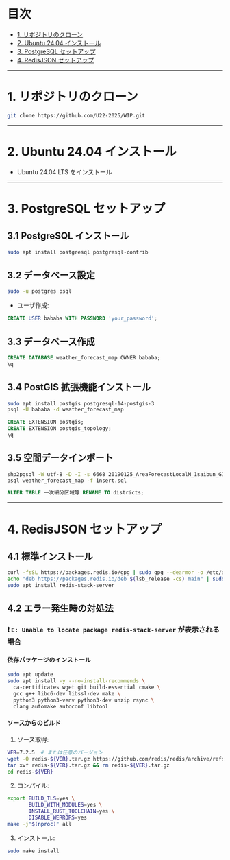# 目次
- [1. リポジトリのクローン](#1-リポジトリのクローン)
- [2. Ubuntu 24.04 インストール](#2-ubuntu-2404-インストール)
- [3. PostgreSQL セットアップ](#3-postgresql-セットアップ)
- [4. RedisJSON セットアップ](#4-redisjson-セットアップ)

---

# 1. リポジトリのクローン
```bash
git clone https://github.com/U22-2025/WIP.git
```

---

# 2. Ubuntu 24.04 インストール
- Ubuntu 24.04 LTS をインストール

---

# 3. PostgreSQL セットアップ
## 3.1 PostgreSQL インストール
```bash
sudo apt install postgresql postgresql-contrib
```

## 3.2 データベース設定
```bash
sudo -u postgres psql
```
- ユーザ作成:
```sql
CREATE USER bababa WITH PASSWORD 'your_password';
```

## 3.3 データベース作成
```sql
CREATE DATABASE weather_forecast_map OWNER bababa;
\q
```

## 3.4 PostGIS 拡張機能インストール
```bash
sudo apt install postgis postgresql-14-postgis-3
psql -U bababa -d weather_forecast_map
```
```sql
CREATE EXTENSION postgis;
CREATE EXTENSION postgis_topology;
\q
```

## 3.5 空間データインポート
```bash
shp2pgsql -W utf-8 -D -I -s 6668 20190125_AreaForecastLocalM_1saibun_GIS/一次細分区域等.shp > insert.sql
psql weather_forecast_map -f insert.sql
```
```sql
ALTER TABLE 一次細分区域等 RENAME TO districts;
```

---

# 4. RedisJSON セットアップ
## 4.1 標準インストール
```bash
curl -fsSL https://packages.redis.io/gpg | sudo gpg --dearmor -o /etc/apt/trusted.gpg.d/redis.gpg
echo "deb https://packages.redis.io/deb $(lsb_release -cs) main" | sudo tee /etc/apt/sources.list.d/redis.list
sudo apt install redis-stack-server
```

## 4.2 エラー発生時の対処法
### ❗ `E: Unable to locate package redis-stack-server` が表示される場合

#### 依存パッケージのインストール
```bash
sudo apt update
sudo apt install -y --no-install-recommends \
  ca-certificates wget git build-essential cmake \
  gcc g++ libc6-dev libssl-dev make \
  python3 python3-venv python3-dev unzip rsync \
  clang automake autoconf libtool
```

#### ソースからのビルド
1. ソース取得:
```bash
VER=7.2.5  # または任意のバージョン
wget -O redis-${VER}.tar.gz https://github.com/redis/redis/archive/refs/tags/${VER}.tar.gz
tar xvf redis-${VER}.tar.gz && rm redis-${VER}.tar.gz
cd redis-${VER}
```

2. コンパイル:
```bash
export BUILD_TLS=yes \
       BUILD_WITH_MODULES=yes \
       INSTALL_RUST_TOOLCHAIN=yes \
       DISABLE_WERRORS=yes
make -j"$(nproc)" all
```

3. インストール:
```bash
sudo make install
```